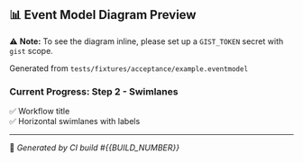 <!-- DIAGRAM_START -->
## 📊 Event Model Diagram Preview

⚠️ **Note:** To see the diagram inline, please set up a `GIST_TOKEN` secret with `gist` scope.

Generated from `tests/fixtures/acceptance/example.eventmodel`

### Current Progress: Step 2 - Swimlanes
✅ Workflow title  
✅ Horizontal swimlanes with labels

---
🤖 *Generated by CI build #{{BUILD_NUMBER}}*
<!-- DIAGRAM_END -->